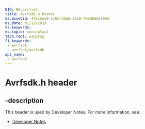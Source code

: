 ```yaml
---
UID: NA:avrfsdk
title: Avrfsdk.h header
ms.assetid: 4fec5ee0-3163-3bb6-9b10-7e0d680efb4d
ms.date: 01/11/2019
ms.keywords: 
ms.topic: conceptual
tech.root: winprog
f1_keywords:
 - avrfsdk
 - avrfsdk/avrfsdk
api_name:
 - avrfsdk
---
```


# Avrfsdk.h header


## -description

This header is used by Developer Notes. For more information, see:

- [Developer Notes](../_winprog/index.md)

